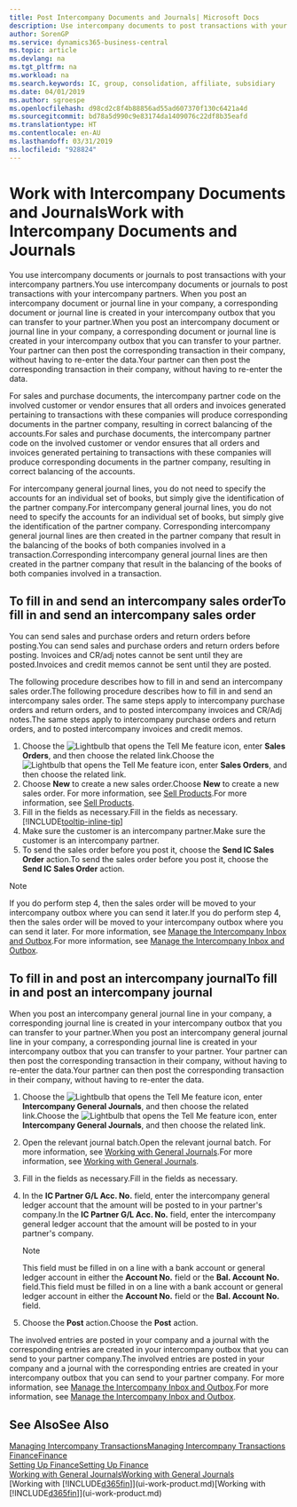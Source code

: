 ```yaml
---
title: Post Intercompany Documents and Journals| Microsoft Docs
description: Use intercompany documents to post transactions with your intercompany partners.
author: SorenGP
ms.service: dynamics365-business-central
ms.topic: article
ms.devlang: na
ms.tgt_pltfrm: na
ms.workload: na
ms.search.keywords: IC, group, consolidation, affiliate, subsidiary
ms.date: 04/01/2019
ms.author: sgroespe
ms.openlocfilehash: d98cd2c8f4b88856ad55ad607370f130c6421a4d
ms.sourcegitcommit: bd78a5d990c9e83174da1409076c22df8b35eafd
ms.translationtype: HT
ms.contentlocale: en-AU
ms.lasthandoff: 03/31/2019
ms.locfileid: "928824"
---
```

# <a name="work-with-intercompany-documents-and-journals"></a><span data-ttu-id="c21c0-103">Work with Intercompany Documents and Journals</span><span class="sxs-lookup"><span data-stu-id="c21c0-103">Work with Intercompany Documents and Journals</span></span>
<span data-ttu-id="c21c0-104">You use intercompany documents or journals to post transactions with your intercompany partners.</span><span class="sxs-lookup"><span data-stu-id="c21c0-104">You use intercompany documents or journals to post transactions with your intercompany partners.</span></span> <span data-ttu-id="c21c0-105">When you post an intercompany document or journal line in your company, a corresponding document or journal line is created in your intercompany outbox that you can transfer to your partner.</span><span class="sxs-lookup"><span data-stu-id="c21c0-105">When you post an intercompany document or journal line in your company, a corresponding document or journal line is created in your intercompany outbox that you can transfer to your partner.</span></span> <span data-ttu-id="c21c0-106">Your partner can then post the corresponding transaction in their company, without having to re-enter the data.</span><span class="sxs-lookup"><span data-stu-id="c21c0-106">Your partner can then post the corresponding transaction in their company, without having to re-enter the data.</span></span>

<span data-ttu-id="c21c0-107">For sales and purchase documents, the intercompany partner code on the involved customer or vendor ensures that all orders and invoices generated pertaining to transactions with these companies will produce corresponding documents in the partner company, resulting in correct balancing of the accounts.</span><span class="sxs-lookup"><span data-stu-id="c21c0-107">For sales and purchase documents, the intercompany partner code on the involved customer or vendor ensures that all orders and invoices generated pertaining to transactions with these companies will produce corresponding documents in the partner company, resulting in correct balancing of the accounts.</span></span>

<span data-ttu-id="c21c0-108">For intercompany general journal lines, you do not need to specify the accounts for an individual set of books, but simply give the identification of the partner company.</span><span class="sxs-lookup"><span data-stu-id="c21c0-108">For intercompany general journal lines, you do not need to specify the accounts for an individual set of books, but simply give the identification of the partner company.</span></span> <span data-ttu-id="c21c0-109">Corresponding intercompany general journal lines are then created in the partner company that result in the balancing of the books of both companies involved in a transaction.</span><span class="sxs-lookup"><span data-stu-id="c21c0-109">Corresponding intercompany general journal lines are then created in the partner company that result in the balancing of the books of both companies involved in a transaction.</span></span>

## <a name="to-fill-in-and-send-an-intercompany-sales-order"></a><span data-ttu-id="c21c0-110">To fill in and send an intercompany sales order</span><span class="sxs-lookup"><span data-stu-id="c21c0-110">To fill in and send an intercompany sales order</span></span>
<span data-ttu-id="c21c0-111">You can send sales and purchase orders and return orders before posting.</span><span class="sxs-lookup"><span data-stu-id="c21c0-111">You can send sales and purchase orders and return orders before posting.</span></span> <span data-ttu-id="c21c0-112">Invoices and CR/adj notes cannot be sent until they are posted.</span><span class="sxs-lookup"><span data-stu-id="c21c0-112">Invoices and credit memos cannot be sent until they are posted.</span></span>

<span data-ttu-id="c21c0-113">The following procedure describes how to fill in and send an intercompany sales order.</span><span class="sxs-lookup"><span data-stu-id="c21c0-113">The following procedure describes how to fill in and send an intercompany sales order.</span></span> <span data-ttu-id="c21c0-114">The same steps apply to intercompany purchase orders and return orders, and to posted intercompany invoices and CR/Adj notes.</span><span class="sxs-lookup"><span data-stu-id="c21c0-114">The same steps apply to intercompany purchase orders and return orders, and to posted intercompany invoices and credit memos.</span></span>  

1. <span data-ttu-id="c21c0-115">Choose the ![Lightbulb that opens the Tell Me feature](media/ui-search/search_small.png "Tell me what you want to do") icon, enter **Sales Orders**, and then choose the related link.</span><span class="sxs-lookup"><span data-stu-id="c21c0-115">Choose the ![Lightbulb that opens the Tell Me feature](media/ui-search/search_small.png "Tell me what you want to do") icon, enter **Sales Orders**, and then choose the related link.</span></span>  
2. <span data-ttu-id="c21c0-116">Choose **New** to create a new sales order.</span><span class="sxs-lookup"><span data-stu-id="c21c0-116">Choose **New** to create a new sales order.</span></span> <span data-ttu-id="c21c0-117">For more information, see [Sell Products](sales-how-sell-products.md).</span><span class="sxs-lookup"><span data-stu-id="c21c0-117">For more information, see [Sell Products](sales-how-sell-products.md).</span></span>  
3. <span data-ttu-id="c21c0-118">Fill in the fields as necessary.</span><span class="sxs-lookup"><span data-stu-id="c21c0-118">Fill in the fields as necessary.</span></span> [!INCLUDE[tooltip-inline-tip](includes/tooltip-inline-tip_md.md)]
4. <span data-ttu-id="c21c0-119">Make sure the customer is an intercompany partner.</span><span class="sxs-lookup"><span data-stu-id="c21c0-119">Make sure the customer is an intercompany partner.</span></span>
5. <span data-ttu-id="c21c0-120">To send the sales order before you post it, choose the **Send IC Sales Order** action.</span><span class="sxs-lookup"><span data-stu-id="c21c0-120">To send the sales order before you post it, choose the **Send IC Sales Order** action.</span></span>

> [!NOTE]
> <span data-ttu-id="c21c0-121">If you do perform step 4, then the sales order will be moved to your intercompany outbox where you can send it later.</span><span class="sxs-lookup"><span data-stu-id="c21c0-121">If you do perform step 4, then the sales order will be moved to your intercompany outbox where you can send it later.</span></span> <span data-ttu-id="c21c0-122">For more information, see [Manage the Intercompany Inbox and Outbox](intercompany-how-manage-intercompany-inbox.md).</span><span class="sxs-lookup"><span data-stu-id="c21c0-122">For more information, see [Manage the Intercompany Inbox and Outbox](intercompany-how-manage-intercompany-inbox.md).</span></span>

## <a name="to-fill-in-and-post-an-intercompany-journal"></a><span data-ttu-id="c21c0-123">To fill in and post an intercompany journal</span><span class="sxs-lookup"><span data-stu-id="c21c0-123">To fill in and post an intercompany journal</span></span>
<span data-ttu-id="c21c0-124">When you post an intercompany general journal line in your company, a corresponding journal line is created in your intercompany outbox that you can transfer to your partner.</span><span class="sxs-lookup"><span data-stu-id="c21c0-124">When you post an intercompany general journal line in your company, a corresponding journal line is created in your intercompany outbox that you can transfer to your partner.</span></span> <span data-ttu-id="c21c0-125">Your partner can then post the corresponding transaction in their company, without having to re-enter the data.</span><span class="sxs-lookup"><span data-stu-id="c21c0-125">Your partner can then post the corresponding transaction in their company, without having to re-enter the data.</span></span>

1. <span data-ttu-id="c21c0-126">Choose the ![Lightbulb that opens the Tell Me feature](media/ui-search/search_small.png "Tell me what you want to do") icon, enter **Intercompany General Journals**, and then choose the related link.</span><span class="sxs-lookup"><span data-stu-id="c21c0-126">Choose the ![Lightbulb that opens the Tell Me feature](media/ui-search/search_small.png "Tell me what you want to do") icon, enter **Intercompany General Journals**, and then choose the related link.</span></span>  
2. <span data-ttu-id="c21c0-127">Open the relevant journal batch.</span><span class="sxs-lookup"><span data-stu-id="c21c0-127">Open the relevant journal batch.</span></span> <span data-ttu-id="c21c0-128">For more information, see [Working with General Journals](ui-work-general-journals.md).</span><span class="sxs-lookup"><span data-stu-id="c21c0-128">For more information, see [Working with General Journals](ui-work-general-journals.md).</span></span>
3. <span data-ttu-id="c21c0-129">Fill in the fields as necessary.</span><span class="sxs-lookup"><span data-stu-id="c21c0-129">Fill in the fields as necessary.</span></span>
4. <span data-ttu-id="c21c0-130">In the **IC Partner G/L Acc. No.** field, enter the intercompany general ledger account that the amount will be posted to in your partner's company.</span><span class="sxs-lookup"><span data-stu-id="c21c0-130">In the **IC Partner G/L Acc. No.** field, enter the intercompany general ledger account that the amount will be posted to in your partner's company.</span></span>

    > [!NOTE]
    > <span data-ttu-id="c21c0-131">This field must be filled in on a line with a bank account or general ledger account in either the **Account No.** field or the **Bal. Account No.** field.</span><span class="sxs-lookup"><span data-stu-id="c21c0-131">This field must be filled in on a line with a bank account or general ledger account in either the **Account No.** field or the **Bal. Account No.** field.</span></span>  
5. <span data-ttu-id="c21c0-132">Choose the **Post** action.</span><span class="sxs-lookup"><span data-stu-id="c21c0-132">Choose the **Post** action.</span></span>

<span data-ttu-id="c21c0-133">The involved entries are posted in your company and a journal with the corresponding entries are created in your intercompany outbox that you can send to your partner company.</span><span class="sxs-lookup"><span data-stu-id="c21c0-133">The involved entries are posted in your company and a journal with the corresponding entries are created in your intercompany outbox that you can send to your partner company.</span></span> <span data-ttu-id="c21c0-134">For more information, see [Manage the Intercompany Inbox and Outbox](intercompany-how-manage-intercompany-inbox.md).</span><span class="sxs-lookup"><span data-stu-id="c21c0-134">For more information, see [Manage the Intercompany Inbox and Outbox](intercompany-how-manage-intercompany-inbox.md).</span></span>

## <a name="see-also"></a><span data-ttu-id="c21c0-135">See Also</span><span class="sxs-lookup"><span data-stu-id="c21c0-135">See Also</span></span>
[<span data-ttu-id="c21c0-136">Managing Intercompany Transactions</span><span class="sxs-lookup"><span data-stu-id="c21c0-136">Managing Intercompany Transactions</span></span>](intercompany-manage.md)  
[<span data-ttu-id="c21c0-137">Finance</span><span class="sxs-lookup"><span data-stu-id="c21c0-137">Finance</span></span>](finance.md)  
[<span data-ttu-id="c21c0-138">Setting Up Finance</span><span class="sxs-lookup"><span data-stu-id="c21c0-138">Setting Up Finance</span></span>](finance-setup-finance.md)  
[<span data-ttu-id="c21c0-139">Working with General Journals</span><span class="sxs-lookup"><span data-stu-id="c21c0-139">Working with General Journals</span></span>](ui-work-general-journals.md)  
<span data-ttu-id="c21c0-140">[Working with [!INCLUDE[d365fin](includes/d365fin_md.md)]](ui-work-product.md)</span><span class="sxs-lookup"><span data-stu-id="c21c0-140">[Working with [!INCLUDE[d365fin](includes/d365fin_md.md)]](ui-work-product.md)</span></span>
